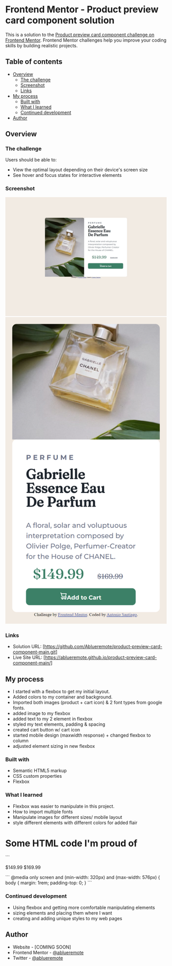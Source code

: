 # Frontend Mentor - Product preview card component solution

This is a solution to the [Product preview card component challenge on Frontend Mentor](https://www.frontendmentor.io/challenges/product-preview-card-component-GO7UmttRfa). Frontend Mentor challenges help you improve your coding skills by building realistic projects. 

## Table of contents

- [Overview](#overview)
  - [The challenge](#the-challenge)
  - [Screenshot](#screenshot)
  - [Links](#links)
- [My process](#my-process)
  - [Built with](#built-with)
  - [What I learned](#what-i-learned)
  - [Continued development](#continued-development)
- [Author](#author)


## Overview

### The challenge
Users should be able to:
- View the optimal layout depending on their device's screen size
- See hover and focus states for interactive elements

### Screenshot
![Desktop-Preview](preview-card-desktop.jpeg)
![Mobile-Preview](preview-card-375mobile.png)

### Links
- Solution URL: [https://github.com/Ablueremote/product-preview-card-component-main.git]
- Live Site URL: [https://ablueremote.github.io/product-preview-card-component-main/]

## My process 
 - I started with a flexbox to get my initial layout. 
 - Added colors to my container and background.
 - Imported both images (product + cart icon) & 2 font types from google fonts.
 - added image to my flexbox
 - added text to my 2 element in flexbox
 - styled my text elements, padding & spacing
 - created cart button w/ cart icon
 -  started mobile design (maxwidth response) + changed flexbox to column
 - adjusted element sizing in new flexbox

### Built with

- Semantic HTML5 markup
- CSS custom properties
- Flexbox

### What I learned

- Flexbox was easier to manipulate in this project.
- How to import multiple fonts
- Manipulate images for different sizes/ mobile layout
- style different elements with different colors for added flair

<h1>Some HTML code I'm proud of</h1>
```
<p class="price-1">$149.99 <span class="price-2">$169.99 </span> </p>
```
@media only screen and (min-width: 320px) and (max-width: 576px) {
    body {
        margin: 1rem;
        padding-top: 0;
    }
```

### Continued development

- Using flexbox and getting more comfortable manipulating elements
- sizing elements and placing them where I want
- creating and adding unique styles to my web pages

## Author

- Website - [COMING SOON]
- Frontend Mentor - [@ablueremote](https://www.frontendmentor.io/profile/Ablueremote)
- Twitter - [@ablueremote](https://www.twitter.com/ablueremote)

